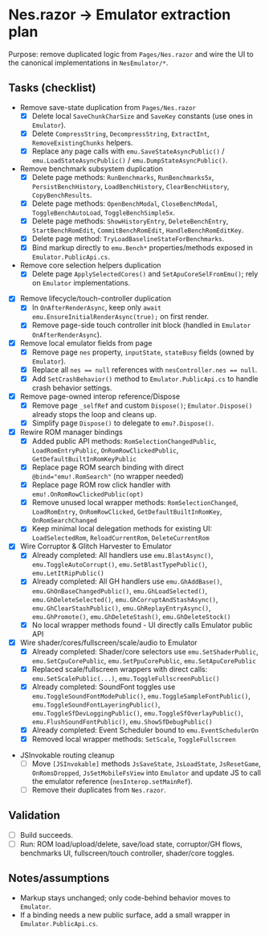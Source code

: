 # Nes.razor → Emulator extraction plan

Purpose: remove duplicated logic from `Pages/Nes.razor` and wire the UI to the canonical implementations in `NesEmulator/*`.

## Tasks (checklist)

- Remove save-state duplication from `Pages/Nes.razor`
  - [x] Delete local `SaveChunkCharSize` and `SaveKey` constants (use ones in `Emulator`).
  - [x] Delete `CompressString`, `DecompressString`, `ExtractInt`, `RemoveExistingChunks` helpers.
  - [x] Replace any page calls with `emu.SaveStateAsyncPublic()` / `emu.LoadStateAsyncPublic()` / `emu.DumpStateAsyncPublic()`.

- Remove benchmark subsystem duplication
  - [x] Delete page methods: `RunBenchmarks`, `RunBenchmarks5x`, `PersistBenchHistory`, `LoadBenchHistory`, `ClearBenchHistory`, `CopyBenchResults`.
  - [x] Delete page methods: `OpenBenchModal`, `CloseBenchModal`, `ToggleBenchAutoLoad`, `ToggleBenchSimple5x`.
  - [x] Delete page methods: `ShowHistoryEntry`, `DeleteBenchEntry`, `StartBenchRomEdit`, `CommitBenchRomEdit`, `HandleBenchRomEditKey`.
  - [x] Delete page method: `TryLoadBaselineStateForBenchmarks`.
  - [x] Bind markup directly to `emu.Bench*` properties/methods exposed in `Emulator.PublicApi.cs`.

- Remove core selection helpers duplication
  - [x] Delete page `ApplySelectedCores()` and `SetApuCoreSelFromEmu()`; rely on `Emulator` implementations.

- [x] Remove lifecycle/touch-controller duplication
  - [x] In `OnAfterRenderAsync`, keep only `await emu.EnsureInitialRenderAsync(true);` on first render.
  - [x] Remove page-side touch controller init block (handled in `Emulator` `OnAfterRenderAsync`).

- [x] Remove local emulator fields from page
  - [x] Remove page `nes` property, `inputState`, `stateBusy` fields (owned by `Emulator`).
  - [x] Replace all `nes == null` references with `nesController.nes == null`.
  - [x] Add `SetCrashBehavior()` method to `Emulator.PublicApi.cs` to handle crash behavior settings.

- [x] Remove page-owned interop reference/Dispose
  - [x] Remove page `_selfRef` and custom `Dispose()`; `Emulator.Dispose()` already stops the loop and cleans up.
  - [x] Simplify page `Dispose()` to delegate to `emu?.Dispose()`.

- [x] Rewire ROM manager bindings
  - [x] Added public API methods: `RomSelectionChangedPublic`, `LoadRomEntryPublic`, `OnRomRowClickedPublic`, `GetDefaultBuiltInRomKeyPublic`
  - [x] Replace page ROM search binding with direct `@bind="emu!.RomSearch"` (no wrapper needed)
  - [x] Replace page ROM row click handler with `emu!.OnRomRowClickedPublic(opt)`
  - [x] Remove unused local wrapper methods: `RomSelectionChanged`, `LoadRomEntry`, `OnRomRowClicked`, `GetDefaultBuiltInRomKey`, `OnRomSearchChanged`
  - [x] Keep minimal local delegation methods for existing UI: `LoadSelectedRom`, `ReloadCurrentRom`, `DeleteCurrentRom`

- [x] Wire Corruptor & Glitch Harvester to Emulator
  - [x] Already completed: All handlers use `emu.BlastAsync()`, `emu.ToggleAutoCorrupt()`, `emu.SetBlastTypePublic()`, `emu.LetItRipPublic()`
  - [x] Already completed: All GH handlers use `emu.GhAddBase()`, `emu.GhOnBaseChangedPublic()`, `emu.GhLoadSelected()`, `emu.GhDeleteSelected()`, `emu.GhCorruptAndStashAsync()`, `emu.GhClearStashPublic()`, `emu.GhReplayEntryAsync()`, `emu.GhPromote()`, `emu.GhDeleteStash()`, `emu.GhDeleteStock()`
  - [x] No local wrapper methods found - UI directly calls Emulator public API

- [x] Wire shader/cores/fullscreen/scale/audio to Emulator
  - [x] Already completed: Shader/core selectors use `emu.SetShaderPublic`, `emu.SetCpuCorePublic`, `emu.SetPpuCorePublic`, `emu.SetApuCorePublic`
  - [x] Replaced scale/fullscreen wrappers with direct calls: `emu.SetScalePublic(...)`, `emu.ToggleFullscreenPublic()`
  - [x] Already completed: SoundFont toggles use `emu.ToggleSoundFontModePublic()`, `emu.ToggleSampleFontPublic()`, `emu.ToggleSoundFontLayeringPublic()`, `emu.ToggleSfDevLoggingPublic()`, `emu.ToggleSfOverlayPublic()`, `emu.FlushSoundFontPublic()`, `emu.ShowSfDebugPublic()`
  - [x] Already completed: Event Scheduler bound to `emu.EventSchedulerOn`
  - [x] Removed local wrapper methods: `SetScale`, `ToggleFullscreen`

- JSInvokable routing cleanup
  - [ ] Move `[JSInvokable]` methods `JsSaveState`, `JsLoadState`, `JsResetGame`, `OnRomsDropped`, `JsSetMobileFsView` into `Emulator` and update JS to call the emulator reference (`nesInterop.setMainRef`).
  - [ ] Remove their duplicates from `Nes.razor`.

## Validation
- [ ] Build succeeds.
- [ ] Run: ROM load/upload/delete, save/load state, corruptor/GH flows, benchmarks UI, fullscreen/touch controller, shader/core toggles.

## Notes/assumptions
- Markup stays unchanged; only code-behind behavior moves to `Emulator`.
- If a binding needs a new public surface, add a small wrapper in `Emulator.PublicApi.cs`.

